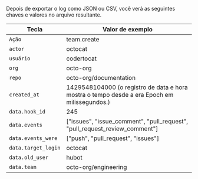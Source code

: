 Depois de exportar o log como JSON ou CSV, você verá as seguintes chaves e valores no arquivo resultante.

| Tecla               | Valor de exemplo                                                                             |
| ------------------- | -------------------------------------------------------------------------------------------- |
| `Ação`              | team.create                                                                                  |
| `actor`             | octocat                                                                                      |
| `usuário`           | codertocat                                                                                   |
| `org`               | octo-org                                                                                     |
| `repo`              | octo-org/documentation                                                                       |
| `created_at`        | 1429548104000 (o registro de data e hora mostra o tempo desde a era Epoch em milissegundos.) |
| `data.hook_id`      | 245                                                                                          |
| `data.events`       | ["issues", "issue_comment", "pull_request", "pull_request_review_comment"]               |
| `data.events_were`  | ["push", "pull_request", "issues"]                                                           |
| `data.target_login` | octocat                                                                                      |
| `data.old_user`     | hubot                                                                                        |
| `data.team`         | octo-org/engineering                                                                         |
